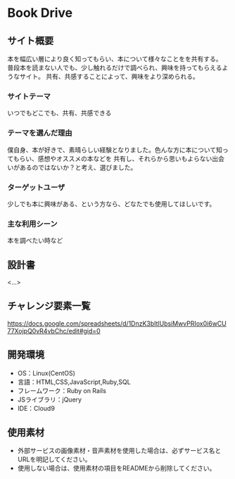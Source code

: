 # Book Drive

## サイト概要

本を幅広い層により良く知ってもらい、本について様々なことをを共有する。
普段本を読まない人でも、少し触れるだけで調べられ、興味を持ってもらえるようなサイト。
共有、共感することによって、興味をより深められる。

### サイトテーマ

いつでもどこでも、共有、共感できる

### テーマを選んだ理由

僕自身、本が好きで、素晴らしい経験となりました。色んな方に本について知ってもらい、感想やオススメの本などを
共有し、それらから思いもよらない出会いがあるのではないか？と考え、選びました。

### ターゲットユーザ

少しでも本に興味がある、という方なら、どなたでも使用してほしいです。

### 主な利用シーン

本を調べたい時など

## 設計書
<...>

## チャレンジ要素一覧

https://docs.google.com/spreadsheets/d/1DnzK3bItlUbsiMwvPRIox0i6wCU77XojpQ0vR4vbChc/edit#gid=0

## 開発環境
- OS：Linux(CentOS)
- 言語：HTML,CSS,JavaScript,Ruby,SQL
- フレームワーク：Ruby on Rails
- JSライブラリ：jQuery
- IDE：Cloud9

## 使用素材
- 外部サービスの画像素材・音声素材を使用した場合は、必ずサービス名とURLを明記してください。
- 使用しない場合は、使用素材の項目をREADMEから削除してください。
